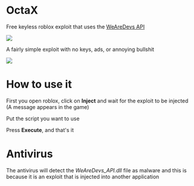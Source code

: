 # OctaX
Free keyless roblox exploit that uses the <a href="https://wearedevs.net/d/Exploit%20API">WeAreDevs API</a>

<img src="https://i.imgur.com/wsBTDSp.png">

A fairly simple exploit with no keys, ads, or annoying bullshit

<img src="https://i.imgur.com/HRjuabU.png">

# How to use it

First you open roblox, click on **Inject** and wait for the exploit to be injected (A message appears in the game)

Put the script you want to use 

Press **Execute**, and that's it

# Antivirus

The antivirus will detect the *WeAreDevs_API.dll* file as malware and this is because it is an exploit that is injected into another application
